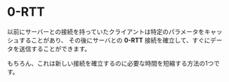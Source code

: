 # 0-RTT

以前にサーバーとの接続を持っていたクライアントは特定のパラメータをキャッシュすることがあり、
その後にサーバとの **0-RTT** 接続を確立して、すぐにデータを送信することができます。

もちろん、これは新しい接続を確立するのに必要な時間を短縮する方法の1つです。

